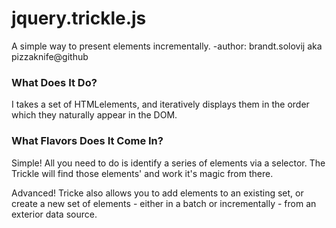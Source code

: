 # jquery.trickle.js

A simple way to present elements incrementally.
-author: brandt.solovij aka pizzaknife@github

### What Does It Do?

I takes a set of HTMLelements, and iteratively displays them in the order which
they naturally appear in the DOM.

### What Flavors Does It Come In?

Simple! All you need to do is identify a series of elements via a selector. The
Trickle will find those elements' and work it's magic from there.

Advanced! Tricke also allows you to add elements to an existing set, or create
a new set of elements - either in a batch or incrementally - from an exterior
data source.
